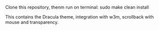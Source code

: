 Clone this repository, thenm run on terminal:
sudo make clean install

This contains the Dracula theme, integration with w3m, scrollback with mouse and transparency.

